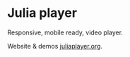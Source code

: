 Julia player
=================

Responsive, mobile ready, video player.

Website & demos [juliaplayer.org](https://juliaplayer.org).


